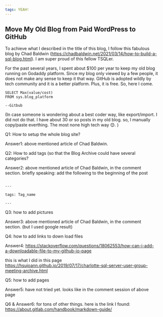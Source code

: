 ```yaml
---
tags: YEAH!
---
```


## Move My Old Blog from Paid WordPress to GitHub

To achieve what I described in the title of this blog, I follow this fabulous blog by Chad Baldwin   (https://chadbaldwin.net/2021/03/14/how-to-build-a-sql-blog.html). I am super proud of this fellow TSQLer.

For the past several years, I spent about $100 per year to keep my old blog running on Godaddy platform. 
Since my blog only viewed by a few people, it does not make any sense to keep it that way. GitHub is adopted wildly by tech community and it is a better platform. Plus, it is free. So, here I come.

 ```tsql
 SELECT Max(value/cost)
 FROM sys.blog_platform
 
 --Gitbub
 ```


(In case someone is wondering about a best coder way, like export/import. I did not do that. I have about 30 or so posts in my old blog. so, I manually copy/paste everthing. The most none high tech way 😊.  )

Q1: How to setup the whole blog site? 

Answer1:          above mentioned article of Chad Baldwin.

Q2: How to add tags (so that the Blog Archive could have several categories? 

Answer2:          above mentioned article of Chad Baldwin, in the comment section. briefly speaking: add the following to the beginning of the post


```tsql

---

tags: Tag_name

---

```






Q3: how to add pictures 

Answer3: above mentioned article of Chad Baldwin, in the comment section. (but I used google result)

Q4: how to add links to down load files 

Answer4: https://stackoverflow.com/questions/18062553/how-can-i-add-a-downloadable-file-to-my-github-io-page

this is what I did in this page https://hsujoann.github.io/2019/07/17/charlotte-sql-server-user-group-meeting-archive.html

Q5: how to add pages

Answer5: have not tried yet. looks like in the comment session of above page


Q6 & Answer6: for tons of other things. here is the link I found:
https://about.gitlab.com/handbook/markdown-guide/


